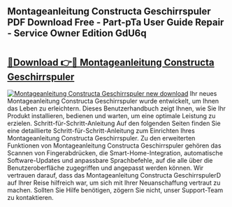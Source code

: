 ## Montageanleitung Constructa Geschirrspuler PDF Download Free - Part-pTa User Guide Repair - Service Owner Edition GdU6q

# <h2><a href="http://df89tlw.blite.top/?on=Montageanleitung+Constructa+Geschirrspuler">🔗Download 👉🔴 Montageanleitung Constructa Geschirrspuler</a></h2>

[![Montageanleitung Constructa Geschirrspuler new download](https://i.imgur.com/lujVjoI.png)](http://df89tlw.blite.top/?on=Montageanleitung+Constructa+Geschirrspuler)
Ihr neues Montageanleitung Constructa Geschirrspuler wurde entwickelt, um Ihnen das Leben zu erleichtern. Dieses Benutzerhandbuch zeigt Ihnen, wie Sie Ihr Produkt installieren, bedienen und warten, um eine optimale Leistung zu erzielen. Schritt-für-Schritt-Anleitung Auf den folgenden Seiten finden Sie eine detaillierte Schritt-für-Schritt-Anleitung zum Einrichten Ihres Montageanleitung Constructa Geschirrspuler. Zu den erweiterten Funktionen von Montageanleitung Constructa Geschirrspuler gehören das Scannen von Fingerabdrücken, die Smart-Home-Integration, automatische Software-Updates und anpassbare Sprachbefehle, auf die alle über die Benutzeroberfläche zugegriffen und angepasst werden können. Wir vertrauen darauf, dass das Montageanleitung Constructa GeschirrspulerD auf Ihrer Reise hilfreich war, um sich mit Ihrer Neuanschaffung vertraut zu machen. Sollten Sie Hilfe benötigen, zögern Sie nicht, unser Support-Team zu kontaktieren.
